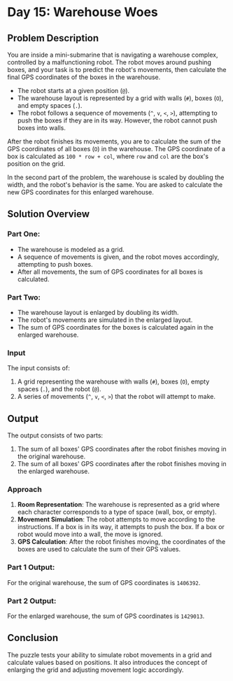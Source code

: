 # Day 15: Warehouse Woes

## Problem Description

You are inside a mini-submarine that is navigating a warehouse complex, controlled by a malfunctioning robot. The robot moves around pushing boxes, and your task is to predict the robot's movements, then calculate the final GPS coordinates of the boxes in the warehouse. 

- The robot starts at a given position (`@`).
- The warehouse layout is represented by a grid with walls (`#`), boxes (`O`), and empty spaces (`.`).
- The robot follows a sequence of movements (`^`, `v`, `<`, `>`), attempting to push the boxes if they are in its way. However, the robot cannot push boxes into walls.

After the robot finishes its movements, you are to calculate the sum of the GPS coordinates of all boxes (`O`) in the warehouse. The GPS coordinate of a box is calculated as `100 * row + col`, where `row` and `col` are the box's position on the grid.

In the second part of the problem, the warehouse is scaled by doubling the width, and the robot's behavior is the same. You are asked to calculate the new GPS coordinates for this enlarged warehouse.

## Solution Overview

### Part One:
- The warehouse is modeled as a grid.
- A sequence of movements is given, and the robot moves accordingly, attempting to push boxes.
- After all movements, the sum of GPS coordinates for all boxes is calculated.

### Part Two:
- The warehouse layout is enlarged by doubling its width.
- The robot's movements are simulated in the enlarged layout.
- The sum of GPS coordinates for the boxes is calculated again in the enlarged warehouse.

### Input

The input consists of:
1. A grid representing the warehouse with walls (`#`), boxes (`O`), empty spaces (`.`), and the robot (`@`).
2. A series of movements (`^`, `v`, `<`, `>`) that the robot will attempt to make.

## Output

The output consists of two parts:
1. The sum of all boxes' GPS coordinates after the robot finishes moving in the original warehouse.
2. The sum of all boxes' GPS coordinates after the robot finishes moving in the enlarged warehouse.

### Approach

1. **Room Representation**: The warehouse is represented as a grid where each character corresponds to a type of space (wall, box, or empty).
2. **Movement Simulation**: The robot attempts to move according to the instructions. If a box is in its way, it attempts to push the box. If a box or robot would move into a wall, the move is ignored.
3. **GPS Calculation**: After the robot finishes moving, the coordinates of the boxes are used to calculate the sum of their GPS values.

### Part 1 Output:
For the original warehouse, the sum of GPS coordinates is `1406392`.

### Part 2 Output:
For the enlarged warehouse, the sum of GPS coordinates is `1429013`.

## Conclusion

The puzzle tests your ability to simulate robot movements in a grid and calculate values based on positions. It also introduces the concept of enlarging the grid and adjusting movement logic accordingly.
